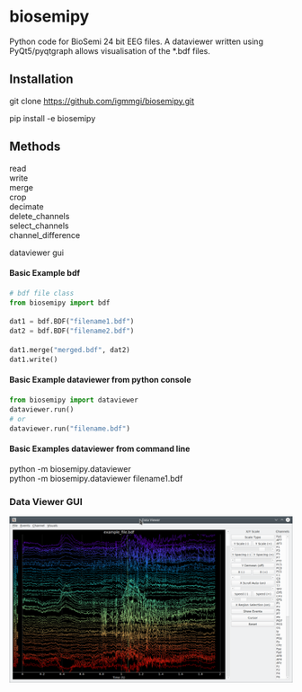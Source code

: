 # biosemipy 
Python code for BioSemi 24 bit EEG files. A dataviewer written using PyQt5/pyqtgraph
allows visualisation of the *.bdf files. 

## Installation
git clone https://github.com/igmmgi/biosemipy.git 

pip install -e biosemipy

## Methods
read \
write \
merge \
crop \
decimate \
delete_channels \
select_channels \
channel_difference 

dataviewer gui

#### Basic Example bdf
```python
# bdf file class
from biosemipy import bdf

dat1 = bdf.BDF("filename1.bdf")
dat2 = bdf.BDF("filename2.bdf")

dat1.merge("merged.bdf", dat2)
dat1.write()
```

#### Basic Example dataviewer from python console
```python
from biosemipy import dataviewer
dataviewer.run()
# or
dataviewer.run("filename.bdf")
```

#### Basic Examples dataviewer from command line
python -m biosemipy.dataviewer \
python -m biosemipy.dataviewer filename1.bdf

### Data Viewer GUI
![alt text](/screenshots/dataviewer.png)  
